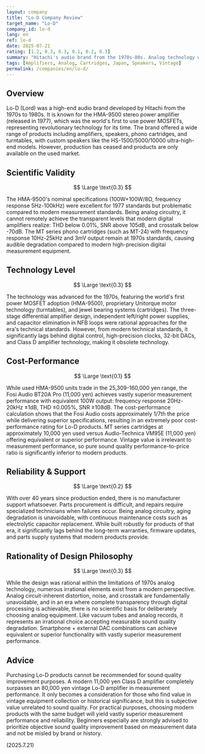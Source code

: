 ```yaml
---
layout: company
title: "Lo-D Company Review"
target_name: "Lo-D"
company_id: lo-d
lang: en
ref: lo-d
date: 2025-07-21
rating: [1.2, 0.3, 0.3, 0.1, 0.2, 0.3]
summary: "Hitachi's audio brand from the 1970s-80s. Analog technology was advanced for its era but significantly inferior by modern measurement standards"
tags: [Amplifiers, Analog, Cartridges, Japan, Speakers, Vintage]
permalink: /companies/en/lo-d/
---
```

## Overview

Lo-D (Lord) was a high-end audio brand developed by Hitachi from the 1970s to 1980s. It is known for the HMA-9500 stereo power amplifier (released in 1977), which was the world's first to use power MOSFETs, representing revolutionary technology for its time. The brand offered a wide range of products including amplifiers, speakers, phono cartridges, and turntables, with custom speakers like the HS-1500/5000/10000 ultra-high-end models. However, production has ceased and products are only available on the used market.

## Scientific Validity

$$ \Large \text{0.3} $$

The HMA-9500's nominal specifications (100W+100W/8Ω, frequency response 5Hz-100kHz) were excellent for 1977 standards but problematic compared to modern measurement standards. Being analog circuitry, it cannot remotely achieve the transparent levels that modern digital amplifiers realize: THD below 0.01%, SNR above 105dB, and crosstalk below -70dB. The MT series phono cartridges (such as MT-24) with frequency response 10Hz-25kHz and 3mV output remain at 1970s standards, causing audible degradation compared to modern high-precision digital measurement equipment.

## Technology Level

$$ \Large \text{0.3} $$

The technology was advanced for the 1970s, featuring the world's first power MOSFET adoption (HMA-9500), proprietary Unitorque motor technology (turntables), and jewel bearing systems (cartridges). The three-stage differential amplifier design, independent left/right power supplies, and capacitor elimination in NFB loops were rational approaches for the era's technical standards. However, from modern technical standards, it significantly lags behind digital control, high-precision clocks, 32-bit DACs, and Class D amplifier technology, making it obsolete technology.

## Cost-Performance

$$ \Large \text{0.1} $$

While used HMA-9500 units trade in the 25,309-160,000 yen range, the Fosi Audio BT20A Pro (11,000 yen) achieves vastly superior measurement performance with equivalent 100W output: frequency response 20Hz-20kHz ±1dB, THD ≤0.005%, SNR ≥108dB. The cost-performance calculation shows that the Fosi Audio costs approximately 1/7th the price while delivering superior specifications, resulting in an extremely poor cost-performance rating for Lo-D products. MT series cartridges at approximately 10,000 yen used versus Audio-Technica VM95E (11,000 yen) offering equivalent or superior performance. Vintage value is irrelevant to measurement performance, so pure sound quality performance-to-price ratio is significantly inferior to modern products.

## Reliability & Support

$$ \Large \text{0.2} $$

With over 40 years since production ended, there is no manufacturer support whatsoever. Parts procurement is difficult, and repairs require specialized technicians when failures occur. Being analog circuitry, aging degradation is unavoidable, with continuous maintenance costs such as electrolytic capacitor replacement. While built robustly for products of that era, it significantly lags behind the long-term warranties, firmware updates, and parts supply systems that modern products provide.

## Rationality of Design Philosophy

$$ \Large \text{0.3} $$

While the design was rational within the limitations of 1970s analog technology, numerous irrational elements exist from a modern perspective. Analog circuit-inherent distortion, noise, and crosstalk are fundamentally unavoidable, and in an era where complete transparency through digital processing is achievable, there is no scientific basis for deliberately choosing analog equipment. Like vacuum tubes and analog records, it represents an irrational choice accepting measurable sound quality degradation. Smartphone + external DAC combinations can achieve equivalent or superior functionality with vastly superior measurement performance.

## Advice

Purchasing Lo-D products cannot be recommended for sound quality improvement purposes. A modern 11,000 yen Class D amplifier completely surpasses an 80,000 yen vintage Lo-D amplifier in measurement performance. It only becomes a consideration for those who find value in vintage equipment collection or historical significance, but this is subjective value unrelated to sound quality. For practical purposes, choosing modern products with the same budget will yield vastly superior measurement performance and reliability. Beginners especially are strongly advised to prioritize objective sound quality improvement based on measurement data and not be misled by brand or history.

(2025.7.21)